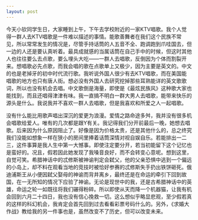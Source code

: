 ```yaml
---
layout: post
---
```

今天小钦同学生日，大家睡到上午，下午去学校附近的一家KTV唱歌。我个人觉得一群人去KTV唱歌是一件难以描述的事情。能歌善舞者在我们这个民族不常见，所以常常发生的情况是，尽管手持话筒的人五音不全、跑调跑到爪哇国去，但一边的人还是要认真听着。最具成就感的当属话筒在自己手中的时候，但这时其他人也往往要么去点歌，要么埋头大吃——一群人去唱歌，反倒因为个体而割裂开来。想唱歌必先点歌，而我会唱的歌在点歌单上又极少，因为主要是英文的。中文的也是老掉牙的初中时代流行歌。我听说外国人很少有去KTV唱歌，而在美国能唱歌的地方也只有唐人街。想必没有外国人去研究挖掉那些耳熟能详的英文歌歌词，所以也没有机会去唱。中文歌倒是海量，即使是《最炫民族风》这种歌大家也能找到，而且还唱得津津有味。我一直搞不明白一群大男人去唱歌，能带来快乐的源头是什么。我说我并不喜欢一群人去唱歌，但是我喜欢和所爱之人一起唱歌。

没有什么能比用歌声唱出深沉的爱更为浪漫。爱情之路命途多舛，我并没有很多机会唱歌给爱人。唯有的几次都是跟Y有关。我记得我们分开前最后一晚，她想去唱歌。后来因为什么原因阻止了。好像是因为价格太贵，还是其他什么的，总之终究我们没能如想象一样在狭小的房间里捧着话筒深情对视自娱自乐。若能排出一二三，这件事算是我人生中第一大憾事。即使注定要分开，若当初能留下这个记忆也是蛮好的。况且，假若因此她发现了我嗓音良好，而不会转变心意呢。想到这里，自觉可笑。希腊神话中的忒修斯被神谕判定会弑父，他的父亲恐惧中逃到一个偏远的小岛上，却不料在观看当地的竞技时被恰好参赛的忒修斯失手扔出铁饼砸死。俄迪浦斯王从小便因弑父娶母的神谕而背井离乡，最终还是在命运的牵引下回到故国，在一无所知的情况下应验了神谕。无论是现世中的我，还是古希腊神话中的英雄，命运之轮一如既往将我们碾得粉碎。所以即使从天而降一个机器猫，让我有机会回到六月二十四日，我也没有信心挽救一切。这么想似乎略显悲观，至少假若真的这样的科幻机会，我肯定会首先回到过去看看彩票号码什么的。另外，《求婚大作战》教给我的另一件事也是，虽然改变不了历史，但可以改变未来。